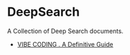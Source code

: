 # DeepSearch
A Collection of Deep Search documents.

 - [VIBE CODING . A Definitive Guide](https://banastas.github.io/DeepSearch/vibe-coding.pdf)
